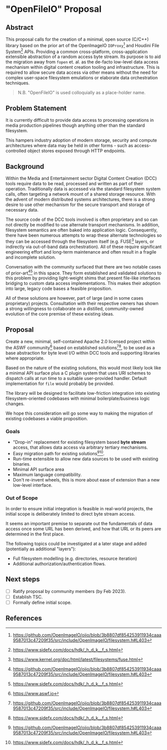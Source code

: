 # "OpenFileIO" Proposal

## Abstract

This proposal calls for the creation of a minimal, open source (C/C++)
library based on the prior art of the OpenImageIO `IOProxy`[^1] and
Houdini File System[^2] APIs. Providing a common cross-platform,
cross-application extensible abstraction of a random access byte stream.
Its purpose is to aid the migration away from `fopen` et. al. as the
de-facto low-level data access mechanism within digital content creation
tooling and infrastructure. This is required to allow secure data access
via other means without the need for complex user-space filesystem
emulations or elaborate data orchestration techniques.

> N.B. "OpenFileIO" is used colloquially as a place-holder name.

## Problem Statement

It is currently difficult to provide data access to processing
operations in media production pipelines though anything other than the
standard filesystem.

This hampers industry adoption of modern storage, security and compute
architectures where data may be held in other forms - such as
access-controlled object stores exposed through HTTP endpoints.

## Background

Within the Media and Entertainment sector Digital Content Creation (DCC)
tools require data to be read, processed and written as part of their
operation. Traditionally data is accessed via the standard filesystem
system calls, often targeting a network mount of a shared storage
resource. With the advent of modern distributed systems architectures,
there is a strong desire to use other mechanism for the secure
transport and storage of necessary data.

The source code of the DCC tools involved is often proprietary and so
can not directly be modified to use alternate transport mechanisms. In
addition, filesystem semantics are often baked into application logic.
Consequently, there have been numerous attempts to wrap these alternate
technologies so they can be accessed through the filesystem itself (e.g.
FUSE[^3] layers, or indirectly via out-of-band data orchestration). All
of these require significant engineering effort and long-term
maintenance and often result in a fragile and incomplete solution.

Conversation with the community surfaced that there are two notable
cases of prior-art[^1][^2] in this space. They form established and
validated solutions to this problem by providing light-weight shims that
present file-like interfaces bridging to custom data access
implementations. This makes their adoption into large, legacy code bases
a feasible proposition.

All of these solutions are however, part of large (and in some cases
proprietary) projects. Consultation with their respective owners has
shown a strong willingness to collaborate on a distilled,
community-owned evolution of the core premise of these existing ideas.

## Proposal

Create a new, minimal, self-contained Apache 2.0 licensed project within
the ASWF community[^4] based on established solutions[^1][^2], to be
used as a base abstraction for byte level I/O within DCC tools and
supporting libraries where appropriate.

Based on the nature of the existing solutions, this would most likely
look like a minimal API surface plus a C plugin system that uses URI
schemes to dispatch calls at run time to a suitable user-provided
handler. Default implementation for `file` would probably be provided.

The library will be designed to facilitate low-friction integration into
existing filesystem-oriented codebases with minimal boilerplate/business
logic changes.

We hope this consideration will go some way to making the migration of
existing codebases a viable proposition.

### Goals

- "Drop-in" replacement for existing filesystem based **byte stream**
  access, that allows data access via arbitrary tertiary mechanisms.
- Easy migration path for existing solutions[^1][^2].
- Run-time extensible to allow new data sources to be used with existing
  binaries.
- Minimal API surface area
- Maximum language compatibility.
- Don't re-invent wheels, this is more about ease of extension than a
  new low-level interface.

### Out of Scope

In order to ensure initial integration is feasible in real-world
projects, the initial scope is deliberately limited to direct byte
stream access.

It seems an important premise to separate out the fundamentals of data
access once some URL has been derived, and how that URL or its peers are
determined in the first place.

The following topics could be investigated at a later stage and
added (potentially as additional "layers"):

- Full filesystem modelling (e.g. directories, resource iteration)
- Additional authorization/authentication flows.

## Next steps

- [ ] Ratify proposal by community members (by Feb 2023).
- [ ] Establish TSC.
- [ ] Formally define initial scope.

## References

[^1]: https://github.com/OpenImageIO/oiio/blob/3b8807df854253911934caaa9587013c47209f35/src/include/OpenImageIO/filesystem.h#L403
[^2]: https://www.sidefx.com/docs/hdk/_h_d_k__f_s.html
[^3]: https://www.kernel.org/doc/html/latest/filesystems/fuse.html
[^4]: https://www.aswf.io

